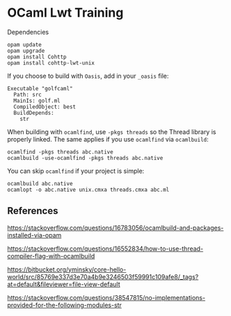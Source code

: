 # OCaml Lwt Training

Dependencies

```
opam update
opam upgrade
opam install Cohttp
opam install cohttp-lwt-unix
```

If you choose to build with `Oasis`, add in your `_oasis` file:

```
Executable "golfcaml"
  Path: src
  MainIs: golf.ml
  CompiledObject: best
  BuildDepends:
    str
```

When building with `ocamlfind`, use `-pkgs threads` so the Thread library is properly linked. The same applies if you use `ocamlfind` via `ocamlbuild`:

```
ocamlfind -pkgs threads abc.native
ocamlbuild -use-ocamlfind -pkgs threads abc.native
```

You can skip `ocamlfind` if your project is simple:

```
ocamlbuild abc.native
ocamlopt -o abc.native unix.cmxa threads.cmxa abc.ml
```

## References

https://stackoverflow.com/questions/16783056/ocamlbuild-and-packages-installed-via-opam

https://stackoverflow.com/questions/16552834/how-to-use-thread-compiler-flag-with-ocamlbuild

https://bitbucket.org/yminsky/core-hello-world/src/85769e337d3e70a4b9e3246503f59991c109afe8/_tags?at=default&fileviewer=file-view-default

https://stackoverflow.com/questions/38547815/no-implementations-provided-for-the-following-modules-str
